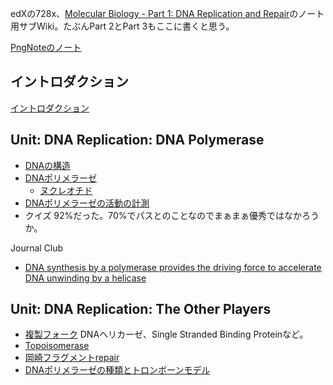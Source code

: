 edXの728x、[Molecular Biology - Part 1: DNA Replication and Repair](https://www.edx.org/course/molecular-biology-part-1-dna-replication-and-repair)のノート用サブWiki。たぶんPart 2とPart 3もここに書くと思う。

[PngNoteのノート](https://karino2.github.io/ImageGallery/MolecularBiology728x.html)

## イントロダクション

[イントロダクション](イントロダクション.md)


## Unit: DNA Replication: DNA Polymerase

- [DNAの構造](DNAの構造.md)
- [DNAポリメラーゼ](DNAポリメラーゼ.md)
  - [ヌクレオチド](ヌクレオチド.md)
- [DNAポリメラーゼの活動の計測](DNAポリメラーゼの活動の計測.md)
- クイズ 92%だった。70%でパスとのことなのでまぁまぁ優秀ではなかろうか。

 Journal Club
- [DNA synthesis by a polymerase provides the driving force to accelerate DNA unwinding by a helicase](https://www.ncbi.nlm.nih.gov/pmc/articles/PMC1563444/)

## Unit: DNA Replication: The Other Players

- [複製フォーク](複製フォーク.md)  DNAヘリカーゼ、Single Stranded Binding Proteinなど。
- [Topoisomerase](Topoisomerase.md)
- [岡崎フラグメントrepair](岡崎フラグメントrepair.md)
- [DNAポリメラーゼの種類とトロンボーンモデル](DNAポリメラーゼの種類とトロンボーンモデル.md)
